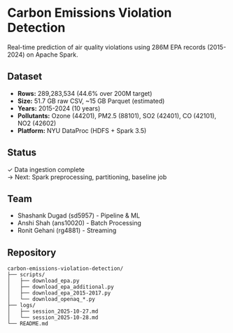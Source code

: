 # Carbon Emissions Violation Detection

Real-time prediction of air quality violations using 286M EPA records (2015-2024) on Apache Spark.

## Dataset
- **Rows:** 289,283,534 (44.6% over 200M target)
- **Size:** 51.7 GB raw CSV, ~15 GB Parquet (estimated)
- **Years:** 2015-2024 (10 years)
- **Pollutants:** Ozone (44201), PM2.5 (88101), SO2 (42401), CO (42101), NO2 (42602)
- **Platform:** NYU DataProc (HDFS + Spark 3.5)

## Status
✓ Data ingestion complete  
→ Next: Spark preprocessing, partitioning, baseline job

## Team
- Shashank Dugad (sd5957) - Pipeline & ML
- Anshi Shah (ans10020) - Batch Processing  
- Ronit Gehani (rg4881) - Streaming

## Repository
```
carbon-emissions-violation-detection/
├── scripts/
│   ├── download_epa.py
│   ├── download_epa_additional.py
│   ├── download_epa_2015-2017.py
│   └── download_openaq_*.py
├── logs/
│   ├── session_2025-10-27.md
│   └── session_2025-10-28.md
└── README.md
```
